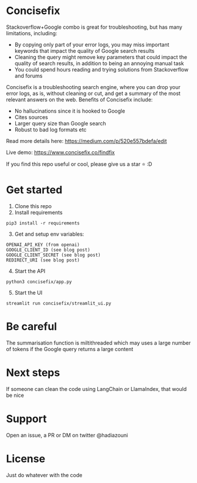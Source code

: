 # Concisefix
Stackoverflow+Google combo is great for troubleshooting, but has many limitations, including:
- By copying only part of your error logs, you may miss important keywords that impact the quality of Google search results
- Cleaning the query might remove key parameters that could impact the quality of search results, in addition to being an annoying manual task
- You could spend hours reading and trying solutions from Stackoverflow and forums

Concisefix is a troubleshooting search engine, where you can drop your error logs, as is, without cleaning or cut, and get a summary of the most relevant answers on the web. Benefits of Concisefix include:
- No hallucinations since it is hooked to Google
- Cites sources
- Larger query size than Google search
- Robust to bad log formats etc

Read more details here: https://medium.com/p/520e557bdefa/edit

Live demo: https://www.concisefix.co/findfix

If you find this repo useful or cool, please give us a star ⭐️  :D

# Get started
1. Clone this repo
2. Install requirements 
```
pip3 install -r requirements
```
3. Get and setup env variables:
```
OPENAI_API_KEY (from openai)
GOOGLE_CLIENT_ID (see blog post)
GOOGLE_CLIENT_SECRET (see blog post)
REDIRECT_URI (see blog post)
```

4. Start the API
```
python3 concisefix/app.py
```
5. Start the UI
```
streamlit run concisefix/streamlit_ui.py
```

# Be careful
The summarisation function is miltithreaded which may uses a large number of tokens if the Google query returns a large content 

# Next steps
If someone can clean the code using LangChain or LlamaIndex, that would be nice 

# Support
Open an issue, a PR or DM on twitter @hadiazouni

# License
Just do whatever with the code 
